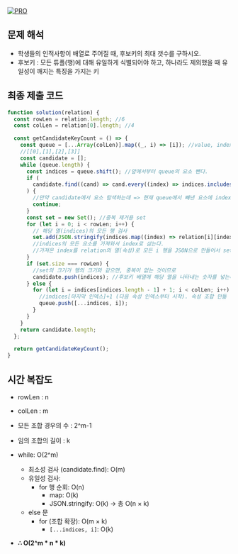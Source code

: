 [![PRO]][Link]

## 문제 해석

- 학생들의 인적사항이 배열로 주어질 때, 후보키의 최대 갯수를 구하시오.
- 후보키 : 모든 튜플(행)에 대해 유일하게 식별되어야 하고, 하나라도 제외했을 때 유일성이 깨지는 특징을 가지는 키

## 최종 제출 코드
```js
function solution(relation) {
  const rowLen = relation.length; //6
  const colLen = relation[0].length; //4

  const getCandidateKeyCount = () => {
    const queue = [...Array(colLen)].map((_, i) => [i]); //value, index 가져와서 [index] 인 배열을 colLen(4)개 만들겠다.
    //[[0],[1],[2],[3]]
    const candidate = [];
    while (queue.length) {
      const indices = queue.shift(); //앞에서부터 queue의 요소 뺀다.
      if (
        candidate.find((cand) => cand.every((index) => indices.includes(index)))
      ) {
        //만약 candidate에서 요소 탐색하는데 => 현재 queue에서 빼낸 요소에 index가 들어있는가? => while문 마지막 로직과 중복되는 속성 있는지 탐색
        continue;
      }
      const set = new Set(); //중복 제거용 set
      for (let i = 0; i < rowLen; i++) {
        // 해당 열(indices)의 모든 행 검사
        set.add(JSON.stringify(indices.map((index) => relation[i][index])));
        //indices의 모든 요소를 가져와서 index로 삼는다.
        //가져온 index를 relation의 열(속성)로 모든 i 행을 JSON으로 만들어서 set에 넣는다.
      }
      if (set.size === rowLen) {
        //set의 크기가 행의 크기와 같으면, 중복이 없는 것이므로
        candidate.push(indices); //후보키 배열에 해당 열을 나타내는 숫자를 넣는다.
      } else {
        for (let i = indices[indices.length - 1] + 1; i < colLen; i++) {
          //indices[마지막 인덱스]+1 (다음 속성 인덱스부터 시작). 속성 조합 만듦
          queue.push([...indices, i]);
        }
      }
    }
    return candidate.length;
  };

  return getCandidateKeyCount();
}
```

## 시간 복잡도
- rowLen : n
- colLen : m
- 모든 조합 경우의 수 : 2^m-1
- 임의 조합의 길이 : k

- while: O(2^m)
  - 최소성 검사 (candidate.find): O(m)
  - 유일성 검사:
    - for 행 순회: O(n)
      - map: O(k)
      - JSON.stringify: O(k)
    → 총 O(n × k)
  - else 문
    - for (조합 확장): O(m × k)
      - `[...indices, i]`: O(k)
-   **∴ O(2^m * n * k)**


<!---------------------------------------------------------------------------->

[PRO]: https://github.com/GoSSaChin/algorithm-js/assets/107768516/67c43b52-bc3f-4571-a249-5519021afbb0
[Link]: https://school.programmers.co.kr/learn/courses/30/lessons/42890
